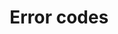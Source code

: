 ---
title: Error codes
product-type: "connect"
content-type: "js-doc"
order: 4

sections:
  - content: |
      {% include developers/js-response-codes.html %}
---